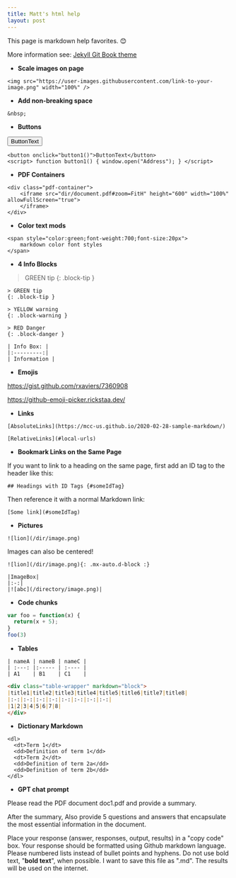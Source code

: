 ```yaml
---
title: Matt's html help
layout: post
---
```


This page is markdown help favorites. :blush:

More information see: [Jekyll Git Book theme](https://github.com/sighingnow/jekyll-gitbook)

- **Scale images on page**

```
<img src="https://user-images.githubusercontent.com/link-to-your-image.png" width="100%" />
```

- **Add non-breaking space**

```
&nbsp;
```

- **Buttons**

<button onclick="button1()">ButtonText</button>
<script> function button1() { window.open("Address"); } </script>

```
<button onclick="button1()">ButtonText</button>
<script> function button1() { window.open("Address"); } </script>
```

- **PDF Containers**

```
<div class="pdf-container">
    <iframe src="dir/document.pdf#zoom=FitH" height="600" width="100%" allowFullScreen="true">
    </iframe>
</div>
```

- **Color text mods**

```
<span style="color:green;font-weight:700;font-size:20px">
    markdown color font styles
</span>
```

- **4 Info Blocks**

> GREEN tip
{: .block-tip }

```
> GREEN tip
{: .block-tip }
```

```
> YELLOW warning
{: .block-warning }
```

```
> RED Danger
{: .block-danger }
```

```
| Info Box: |
|:---------:|
| Information |
```

- **Emojis**

https://gist.github.com/rxaviers/7360908

https://github-emoji-picker.rickstaa.dev/

- **Links**

```
[AbsoluteLinks](https://mcc-us.github.io/2020-02-28-sample-markdown/)
```

```
[RelativeLinks](#local-urls)
```

- **Bookmark Links on the Same Page**

If you want to link to a heading on the same page, first add an ID tag to the header like this:

```## Headings with ID Tags {#someIdTag}```

Then reference it with a normal Markdown link:

```[Some link](#someIdTag)```


- **Pictures**

```
![lion](/dir/image.png)
```

Images can also be centered!

```
![lion](/dir/image.png){: .mx-auto.d-block :}
```

```
|ImageBox|
|:-:|
|![abc](/directory/image.png)|
```

- **Code chunks**

```javascript
var foo = function(x) {
  return(x + 5);
}
foo(3)
```

- **Tables**

```
| nameA | nameB | nameC |
| :---: |:----- | :---- |
| A1    | B1    | C1    |
```

```markdown
<div class="table-wrapper" markdown="block">
|title1|title2|title3|title4|title5|title6|title7|title8|
|:-:|:-:|:-:|:-:|:-:|:-:|:-:|:-:|
|1|2|3|4|5|6|7|8|
</div>
```

- **Dictionary Markdown**

```
<dl>
  <dt>Term 1</dt>
  <dd>Definition of term 1</dd>
  <dt>Term 2</dt>
  <dd>Definition of term 2a</dd>
  <dd>Definition of term 2b</dd>
</dl>
```

- **GPT chat prompt**

Please read the PDF document doc1.pdf and provide a summary.

After the summary, Also provide 5 questions and answers that encapsulate the most essential information in the document.

Place your response (answer, responses, output, results) in a "copy code" box. Your response should be formatted using Github markdown language. Please numbered lists instead of bullet points and hyphens. Do not use bold text, "**bold text**", when possible.  I want to save this file as ".md". The results will be used on the internet.